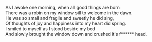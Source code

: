As I awoke one morning, when all good things are born  
There was a robin on my window sill to welcome in the dawn.  
He was so small and fragile and sweetly he did sing,  
Of thoughts of joy and happiness into my heart did spring.  
I smiled to myself as I stood beside my bed  
And slowly brought the window down and crushed it's f****** head.
